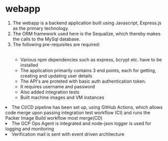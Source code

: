 # webapp
<ol>
<li>The webapp is a backend application built using Javascript, Express.js as the primary technology.</li>
<li>The ORM framework used here is the Sequalize, which thereby makes the calls to the MySql database.</li>
<li>The following pre-requisites are required: </li> <br/>

<ul>
  <li>Various npm dependencies such as express, bcrypt etc. have to be installed</li>
  <li>The application primarily contains 3 end points, each for getting, creating and updating user details</li>
  <li>The API's are proteted with basic auth authentication token.</li>
  <li>It requires username and password</li>
<li>Also added integration tests</li>
  <li>Built machine images and VM instances</li>
</ul>
</ol>

<li>The CI/CD pipeline has been set up, using GitHub Actions, which allows code merge upon passing integration test workflow (CI) and runs the Packer Image Build workflow most merge(CD) </li>
<li> The GCP Ops Agent is integrated and node-json logger is used for logging and monitoring</li>
<li>Verification mail is sent with event driven architecture</li>
